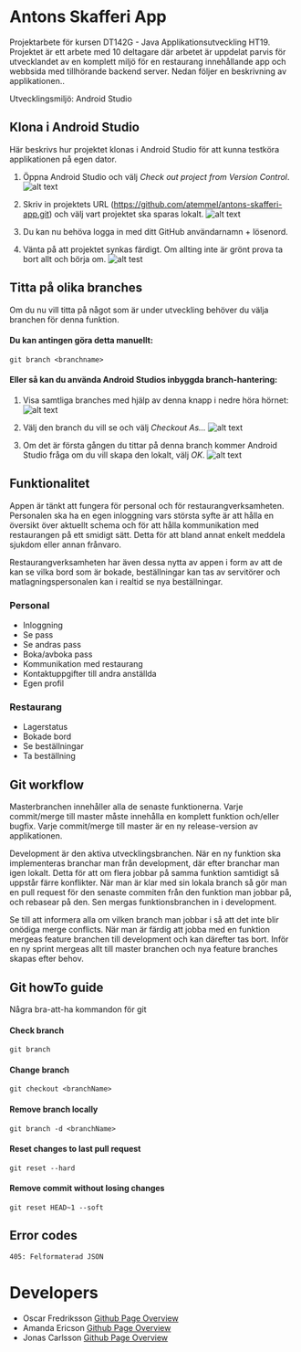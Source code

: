 # Antons Skafferi App
Projektarbete för kursen DT142G - Java Applikationsutveckling HT19. Projektet är ett arbete med 10 deltagare där arbetet är uppdelat parvis för utvecklandet av en komplett miljö för en restaurang innehållande app och webbsida med tillhörande backend server. Nedan följer en beskrivning av applikationen..

Utvecklingsmiljö: Android Studio

## Klona i Android Studio
Här beskrivs hur projektet klonas i Android Studio för att kunna testköra applikationen på egen dator. 

1. Öppna Android Studio och välj *Check out project from Version Control*.
   ![alt text](img/Android_Studio_Clone.png)

2. Skriv in projektets URL (https://github.com/atemmel/antons-skafferi-app.git) och välj vart projektet ska sparas lokalt. 
   ![alt text](/img/Clone_URL.png)

3. Du kan nu behöva logga in med ditt GitHub användarnamn + lösenord. 

4. Vänta på att projektet synkas färdigt. Om allting inte är grönt prova ta bort allt och börja om. 
   ![alt test](/img/Gradle_Sync.png)

## Titta på olika branches
Om du nu vill titta på något som är under utveckling behöver du välja branchen för denna funktion. 

#### Du kan antingen göra detta manuellt:
```
git branch <branchname>
```

#### Eller så kan du använda Android Studios inbyggda branch-hantering:

1. Visa samtliga branches med hjälp av denna knapp i nedre höra hörnet:
   ![alt text](/img/show_branches.png)

2. Välj den branch du vill se och välj *Checkout As...*
   ![alt text](/img/select_branch.png)

3. Om det är första gången du tittar på denna branch kommer Android Studio fråga om du vill skapa den lokalt, välj *OK*. 
    ![alt text](/img/create_local_branch.png)

## Funktionalitet
Appen är tänkt att fungera för personal och för restaurangverksamheten. Personalen ska ha en egen inloggning vars största syfte är att hålla en översikt över aktuellt schema och för att hålla kommunikation med restaurangen på ett smidigt sätt. Detta för att bland annat enkelt meddela sjukdom eller annan frånvaro. 

Restaurangverksamheten har även dessa nytta av appen i form av att de kan se vilka bord som är bokade, beställningar kan tas av servitörer och matlagningspersonalen kan i realtid se nya beställningar.

### Personal
* Inloggning
* Se pass
* Se andras pass
* Boka/avboka pass
* Kommunikation med restaurang
* Kontaktuppgifter till andra anställda
* Egen profil

### Restaurang
* Lagerstatus
* Bokade bord
* Se beställningar
* Ta beställning


## Git workflow
Masterbranchen innehåller alla de senaste funktionerna. Varje commit/merge till master måste innehålla en komplett funktion och/eller bugfix. Varje commit/merge till master är en ny release-version av applikationen. 

Development är den aktiva utvecklingsbranchen. När en ny funktion ska implementeras branchar man från development, där efter branchar man igen lokalt. Detta för att om flera jobbar på samma funktion samtidigt så uppstår färre konflikter. När man är klar med sin lokala branch så gör man en pull request för den senaste commiten från den funktion man jobbar på, och rebasear på den. Sen mergas funktionsbranchen in i development.

Se till att informera alla om vilken branch man jobbar i så att det inte blir onödiga merge conflicts. När man är färdig att jobba med en funktion mergeas feature branchen till development och kan därefter tas bort. Inför en ny sprint mergeas allt till master branchen och nya feature branches skapas efter behov.

## Git howTo guide
Några bra-att-ha kommandon för git

#### Check branch
```
git branch
```

#### Change branch
```
git checkout <branchName>
```

#### Remove branch locally
```
git branch -d <branchName>
```

#### Reset changes to last pull request
```
git reset --hard
```

#### Remove commit without losing changes
```
git reset HEAD~1 --soft
```
## Error codes
```
405: Felformaterad JSON
```

# Developers

- Oscar Fredriksson [Github Page Overview](https://github.com/oscarFredriksson)
- Amanda Ericson [Github Page Overview](https://github.com/amandaericson)
- Jonas Carlsson [Github Page Overview](https://github.com/manjaro97)
